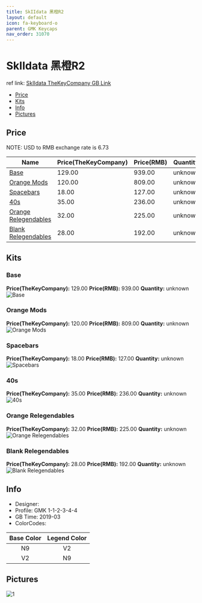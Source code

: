 ```yaml
---
title: SkIIdata 黑橙R2
layout: default
icon: fa-keyboard-o
parent: GMK Keycaps
nav_order: 31070
---
```


# SkIIdata 黑橙R2

ref link: [SkIIdata TheKeyCompany GB Link](https://thekey.company/products/gmk-skiidata)

* [Price](#price)
* [Kits](#kits)
* [Info](#info)
* [Pictures](#pictures)


## Price  
NOTE: USD to RMB exchange rate is 6.73

| Name          | Price(TheKeyCompany)    |  Price(RMB) | Quantity |
| ------------- | ------------ |  ---------- | -------- |
|[Base](#base)|129.00|939.00|unknown|
|[Orange Mods](#orange-mods)|120.00|809.00|unknown|
|[Spacebars](#spacebars)|18.00|127.00|unknown|
|[40s](#40s)|35.00|236.00|unknown|
|[Orange Relegendables](#orange-relegendables)|32.00|225.00|unknown|
|[Blank Relegendables](#blank-relegendables)|28.00|192.00|unknown|


## Kits
### Base
**Price(TheKeyCompany):** 129.00    **Price(RMB):** 939.00    **Quantity:** unknown  
<img src="{{ 'assets/images/gmk-keycaps/skiidata/kits_pics/base.png' | relative_url }}" alt="Base" class="image featured">

### Orange Mods
**Price(TheKeyCompany):** 120.00    **Price(RMB):** 809.00    **Quantity:** unknown  
<img src="{{ 'assets/images/gmk-keycaps/skiidata/kits_pics/orange-mods.png' | relative_url }}" alt="Orange Mods" class="image featured">

### Spacebars
**Price(TheKeyCompany):** 18.00    **Price(RMB):** 127.00    **Quantity:** unknown  
<img src="{{ 'assets/images/gmk-keycaps/skiidata/kits_pics/spacebars.png' | relative_url }}" alt="Spacebars" class="image featured">

### 40s
**Price(TheKeyCompany):** 35.00    **Price(RMB):** 236.00    **Quantity:** unknown  
<img src="{{ 'assets/images/gmk-keycaps/skiidata/kits_pics/40s.png' | relative_url }}" alt="40s" class="image featured">

### Orange Relegendables
**Price(TheKeyCompany):** 32.00    **Price(RMB):** 225.00    **Quantity:** unknown  
<img src="{{ 'assets/images/gmk-keycaps/skiidata/kits_pics/orange-relegendables.png' | relative_url }}" alt="Orange Relegendables" class="image featured">

### Blank Relegendables
**Price(TheKeyCompany):** 28.00    **Price(RMB):** 192.00    **Quantity:** unknown  
<img src="{{ 'assets/images/gmk-keycaps/skiidata/kits_pics/blank-relegendables.png' | relative_url }}" alt="Blank Relegendables" class="image featured">


## Info
* Designer: 
* Profile: GMK 1-1-2-3-4-4
* GB Time: 2019-03
* ColorCodes: 

Base Color      | Legend Color
:-------------: | :------------:
N9|V2
V2|N9


## Pictures
<img src="{{ 'assets/images/gmk-keycaps/skiidata/rendering_pics/1.jpg' | relative_url }}" alt="1" class="image featured">
